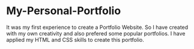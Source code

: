 # My-Personal-Portfolio
It was my first experience to create a Portfolio Website. So I have created with my own creativity and also prefered some popular portfolios.
I have applied my HTML and CSS skills to create this portfolio.
